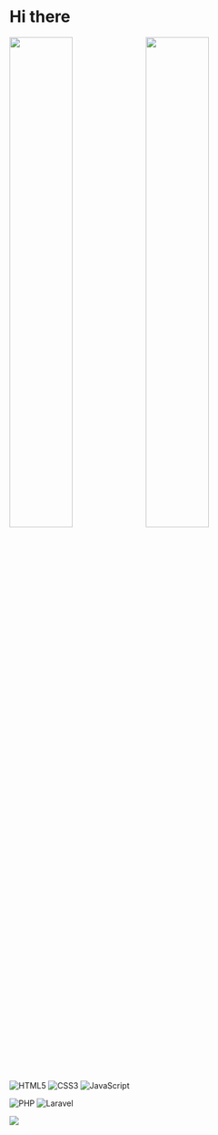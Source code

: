 
# Hi there
<img align="left" width="47%" src="https://github-readme-stats.vercel.app/api?username=MingmarGyalzenSherpa&show_icons=true" />
<img align="left" width="47%" src="https://github-readme-stats.vercel.app/api/top-langs/?username=MingmarGyalzenSherpa&layout=compact" />



![HTML5](https://img.shields.io/badge/html5-%23E34F26.svg?style=for-the-badge&logo=html5&logoColor=white)
![CSS3](https://img.shields.io/badge/css3-%231572B6.svg?style=for-the-badge&logo=css3&logoColor=white)
![JavaScript](https://img.shields.io/badge/javascript-%23323330.svg?style=for-the-badge&logo=javascript&logoColor=%23F7DF1E)

![PHP](https://img.shields.io/badge/php-%23777BB4.svg?style=for-the-badge&logo=php&logoColor=white)
![Laravel](https://img.shields.io/badge/laravel-%23FF2D20.svg?style=for-the-badge&logo=laravel&logoColor=white)

<img align="left" src="https://www.codewars.com/users/MingmarGyalzenSherpa/badges/small"/>


